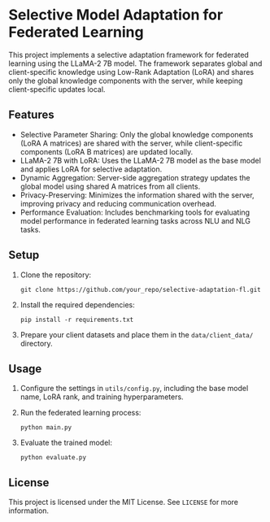 # Selective Model Adaptation for Federated Learning

This project implements a selective adaptation framework for federated learning using the LLaMA-2 7B model. The framework separates global and client-specific knowledge using Low-Rank Adaptation (LoRA) and shares only the global knowledge components with the server, while keeping client-specific updates local.

## Features
- Selective Parameter Sharing: Only the global knowledge components (LoRA A matrices) are shared with the server, while client-specific components (LoRA B matrices) are updated locally.
- LLaMA-2 7B with LoRA: Uses the LLaMA-2 7B model as the base model and applies LoRA for selective adaptation.
- Dynamic Aggregation: Server-side aggregation strategy updates the global model using shared A matrices from all clients.
- Privacy-Preserving: Minimizes the information shared with the server, improving privacy and reducing communication overhead.
- Performance Evaluation: Includes benchmarking tools for evaluating model performance in federated learning tasks across NLU and NLG tasks.

## Setup
1. Clone the repository:
   ```
   git clone https://github.com/your_repo/selective-adaptation-fl.git
   ```

2. Install the required dependencies:
   ```
   pip install -r requirements.txt
   ```

3. Prepare your client datasets and place them in the `data/client_data/` directory.

## Usage
1. Configure the settings in `utils/config.py`, including the base model name, LoRA rank, and training hyperparameters.

2. Run the federated learning process:
   ```
   python main.py
   ```

3. Evaluate the trained model:
   ```
   python evaluate.py
   ```

## License
This project is licensed under the MIT License. See `LICENSE` for more information.